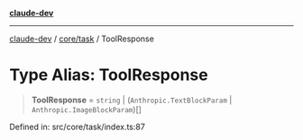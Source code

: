[**claude-dev**](../../../README.md)

***

[claude-dev](../../../README.md) / [core/task](../README.md) / ToolResponse

# Type Alias: ToolResponse

> **ToolResponse** = `string` \| (`Anthropic.TextBlockParam` \| `Anthropic.ImageBlockParam`)[]

Defined in: src/core/task/index.ts:87

